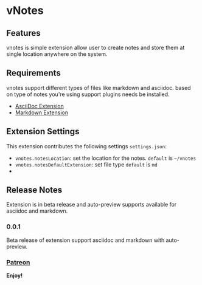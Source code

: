 # vNotes
## Features

vnotes is simple extension allow user to create notes and store them at single location anywhere on the system.


## Requirements
  vnotes support different types of files like markdown and asciidoc. based on type of notes you're using support plugins needs be installed.
  * [AsciiDoc Extension](https://marketplace.visualstudio.com/items?itemName=asciidoctor.asciidoctor-vscode)
  * [Markdown Extension](https://marketplace.visualstudio.com/items?itemName=yzhang.markdown-all-in-one
  )

## Extension Settings

This extension contributes the following settings `settings.json`:

* `vnotes.notesLocation`: set the location for the notes. `default` is `~/vnotes`
* `vnotes.notesDefaultExtension`: set file type `default` is `md`
*
## Release Notes

Extension is in beta release and auto-preview supports available for asciidoc and markdown.

### 0.0.1

Beta release of extension support asciidoc and markdown with auto-preview.

### [Patreon](https://www.patreon.com/imkrishnaagrawal)

**Enjoy!**
